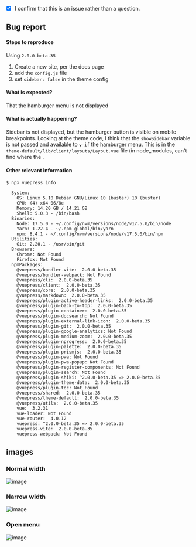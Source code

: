 <!-- Please don't delete this template or we'll close your issue -->
<!-- Before creating an issue please make sure you are using the latest version of VuePress. -->

<!-- Please confirm you will submit an issue. -->
<!-- Issues which contain questions or support requests will be closed. -->
<!-- (Update "[ ]" to "[x]" to check a box) -->

- [x] I confirm that this is an issue rather than a question.

<!-- Please ask questions via following several ways. -->
<!-- https://vue-land.js.org/ -->
<!-- https://forum.vuejs.org/ -->
<!-- https://stackoverflow.com/questions/ask?tags=vuepress -->

## Bug report

#### Steps to reproduce

<!-- If you are reporting a bug that can ONLY be reproduced on your repository, PLEASE provide this repo link. That takes guessing work out of the way and saves us time. -->

<!-- If your repo isn't public, you can use `codesandbox` or `yarn create vuepress` to create a minimal reproduction -->

Using `2.0.0-beta.35`

1. Create a new site, per the docs page
2. add the `config.js` file
3. set `sidebar: false` in the theme config

#### What is expected?

That the hamburger menu is not displayed

#### What is actually happening?

Sidebar is not displayed, but the hamburger button is visible on mobile breakpoints. Looking at the theme code, I think that the `showSidebar` variable is not passed and available to `v-if` the hamburger menu. This is in the `theme-default/lib/client/layouts/Layout.vue` file (in node_modules, can't find where the .

#### Other relevant information

```
$ npx vuepress info

  System:
    OS: Linux 5.10 Debian GNU/Linux 10 (buster) 10 (buster)
    CPU: (4) x64 06/8e
    Memory: 14.20 GB / 14.21 GB
    Shell: 5.0.3 - /bin/bash
  Binaries:
    Node: 17.5.0 - ~/.config/nvm/versions/node/v17.5.0/bin/node
    Yarn: 1.22.4 - ~/.npm-global/bin/yarn
    npm: 8.4.1 - ~/.config/nvm/versions/node/v17.5.0/bin/npm
  Utilities:
    Git: 2.20.1 - /usr/bin/git
  Browsers:
    Chrome: Not Found
    Firefox: Not Found
  npmPackages:
    @vuepress/bundler-vite:  2.0.0-beta.35 
    @vuepress/bundler-webpack: Not Found
    @vuepress/cli:  2.0.0-beta.35 
    @vuepress/client:  2.0.0-beta.35 
    @vuepress/core:  2.0.0-beta.35 
    @vuepress/markdown:  2.0.0-beta.35 
    @vuepress/plugin-active-header-links:  2.0.0-beta.35 
    @vuepress/plugin-back-to-top:  2.0.0-beta.35 
    @vuepress/plugin-container:  2.0.0-beta.35 
    @vuepress/plugin-docsearch: Not Found
    @vuepress/plugin-external-link-icon:  2.0.0-beta.35 
    @vuepress/plugin-git:  2.0.0-beta.35 
    @vuepress/plugin-google-analytics: Not Found
    @vuepress/plugin-medium-zoom:  2.0.0-beta.35 
    @vuepress/plugin-nprogress:  2.0.0-beta.35 
    @vuepress/plugin-palette:  2.0.0-beta.35 
    @vuepress/plugin-prismjs:  2.0.0-beta.35 
    @vuepress/plugin-pwa: Not Found
    @vuepress/plugin-pwa-popup: Not Found
    @vuepress/plugin-register-components: Not Found
    @vuepress/plugin-search: Not Found
    @vuepress/plugin-shiki: ^2.0.0-beta.35 => 2.0.0-beta.35 
    @vuepress/plugin-theme-data:  2.0.0-beta.35 
    @vuepress/plugin-toc: Not Found
    @vuepress/shared:  2.0.0-beta.35 
    @vuepress/theme-default:  2.0.0-beta.35 
    @vuepress/utils:  2.0.0-beta.35 
    vue:  3.2.31 
    vue-loader: Not Found
    vue-router:  4.0.12 
    vuepress: ^2.0.0-beta.35 => 2.0.0-beta.35 
    vuepress-vite:  2.0.0-beta.35 
    vuepress-webpack: Not Found
```

## images

### Normal width

![image](https://user-images.githubusercontent.com/1390600/154196057-51d99246-aed1-40b1-ba03-1a73259c2fe9.png)

### Narrow width

![image](https://user-images.githubusercontent.com/1390600/154195994-50397f02-d25c-4571-b232-e5b1603b947b.png)

### Open menu

![image](https://user-images.githubusercontent.com/1390600/154196115-93b527bc-772d-4bbb-b24b-f778fd2b9288.png)
